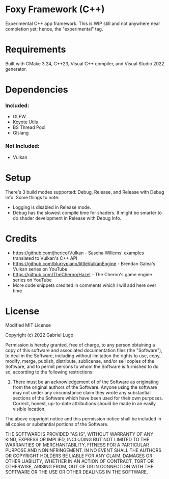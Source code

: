 # Foxy Framework (C++)
 Experimental C++ app framework. This is WIP still and not anywhere near completion yet; hence, the "experimental" tag.

# Requirements
 Built with CMake 3.24, C++23, Visual C++ compiler, and Visual Studio 2022 generator.
 
# Dependencies
### Included:
 - GLFW
 - Koyote Utils
 - BS Thread Pool
 - Glslang
### Not Included:
 - Vulkan

# Setup

 There's 3 build modes supported: Debug, Release, and Release with Debug Info. Some things 
 to note: 
 - Logging is disabled in Release mode.
 - Debug has the slowest compile time for shaders. It might be smarter to do shader development 
 in Release with Debug Info.

# Credits
 - https://github.com/jherico/Vulkan - Sascha Willems' examples translated to Vulkan's C++ API
 - https://github.com/blurrypiano/littleVulkanEngine - Brendan Galea's Vulkan series on YouTube
 - https://github.com/TheCherno/Hazel - The Cherno's game engine series on YouTube
 - More code snippets credited in comments which I will add here over time

# License

Modified MIT License

Copyright (c) 2022 Gabriel Lugo

Permission is hereby granted, free of charge, to any person obtaining a copy
of this software and associated documentation files (the "Software"), to deal
in the Software, including without limitation the rights
to use, copy, modify, merge, publish, distribute, sublicense, and/or sell
copies of the Software, and to permit persons to whom the Software is
furnished to do so, according to the following restrictions:

1. There must be an acknowledgement of of the Software as originating from the 
   original authors of the Software. Anyone using the software may not under any 
   circumstance claim they wrote any substantial sections of the Software which 
   have been used for their own purposes. Correct, honest, up-to-date attributions 
   should be made in an easily visible location.

The above copyright notice and this permission notice shall be included in all
copies or substantial portions of the Software.

THE SOFTWARE IS PROVIDED "AS IS", WITHOUT WARRANTY OF ANY KIND, EXPRESS OR
IMPLIED, INCLUDING BUT NOT LIMITED TO THE WARRANTIES OF MERCHANTABILITY,
FITNESS FOR A PARTICULAR PURPOSE AND NONINFRINGEMENT. IN NO EVENT SHALL THE
AUTHORS OR COPYRIGHT HOLDERS BE LIABLE FOR ANY CLAIM, DAMAGES OR OTHER
LIABILITY, WHETHER IN AN ACTION OF CONTRACT, TORT OR OTHERWISE, ARISING FROM,
OUT OF OR IN CONNECTION WITH THE SOFTWARE OR THE USE OR OTHER DEALINGS IN THE
SOFTWARE.
